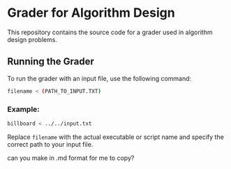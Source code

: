 # Grader for Algorithm Design

This repository contains the source code for a grader used in algorithm design problems.

## Running the Grader

To run the grader with an input file, use the following command:

```sh
filename < (PATH_TO_INPUT.TXT)
```

### Example:

```sh
billboard < ../../input.txt
```

Replace `filename` with the actual executable or script name and specify the correct path to your input file.

can you make in .md format for me to copy?

